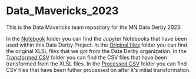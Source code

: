 # Data_Mavericks_2023

This is the Data Mavericks team repository for the MN Data Derby 2023.

In the <a href="https://github.com/Neatherblok/Data_Mavericks_2023/tree/main/Notebooks">Notebook</a> folder you can find the Jupyter Notebooks that have been used within this Data Derby Project.
In the <a href="https://github.com/Neatherblok/Data_Mavericks_2023/tree/main/original_files">Original files</a> folder you can find the original XLSL files that we got from the Data Derby organization.
In the <a href="https://github.com/Neatherblok/Data_Mavericks_2023/tree/main/transformed_csv">Transformed CSV</a> folder you can find the CSV files that have been transformed from the XLSL files.
In the <a href="https://github.com/Neatherblok/Data_Mavericks_2023/tree/main/processed_csv">Processed CSV</a> folder you can find CSV files that have been futher processed on after it's initial transformation.
